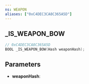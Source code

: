 ```yaml
---
ns: WEAPON
aliases: ["0xC4DEC3CA8C365A5D"]
---
```

## _IS_WEAPON_BOW

```c
// 0xC4DEC3CA8C365A5D
BOOL _IS_WEAPON_BOW(Hash weaponHash);
```

## Parameters
* **weaponHash**:
